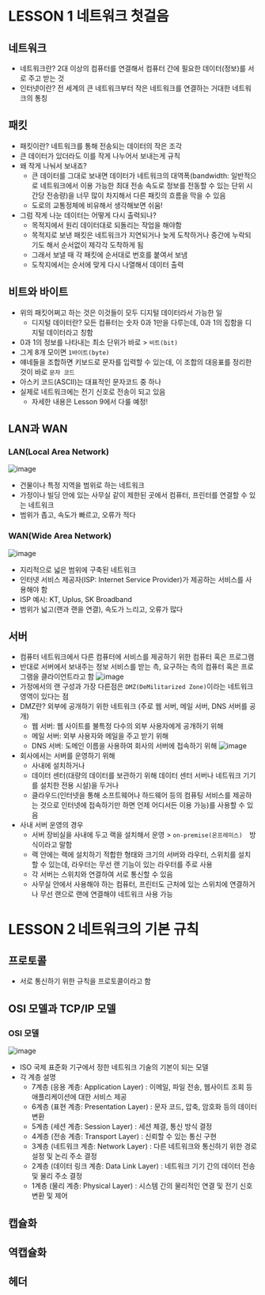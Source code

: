 # LESSON 1 네트워크 첫걸음

## 네트워크
- 네트워크란? 2대 이상의 컴퓨터를 연결해서 컴퓨터 간에 필요한 데이터(정보)를 서로 주고 받는 것
- 인터넷이란? 전 세계의 큰 네트워크부터 작은 네트워크를 연결하는 거대한 네트워크의 통칭

## 패킷
- 패킷이란? 네트워크를 통해 전송되는 데이터의 작은 조각
- 큰 데이터가 있더라도 이를 작게 나누어서 보내는게 규칙
- 왜 작게 나눠서 보내죠? 
  - 큰 데이터를 그대로 보내면 데이터가 네트워크의 대역폭(bandwidth: 일반적으로 네트워크에서 이용 가능한 최대 전송 속도로 정보를 전동할 수 있는 단위 시간당 전송량)을 너무 많이 차지해서 다른 패킷의 흐름을 막을 수 있음
  - 도로의 교통정체에 비유해서 생각해보면 쉬움!
- 그럼 작게 나눈 데이터는 어떻게 다시 출력되나? 
  - 목적지에서 원리 데이터대로 되돌리는 작업을 해야함
  - 목적지로 보낸 패킷은 네트워크가 지연되거나 늦게 도착하거나 중간에 누락되기도 해서 순서없이 제각각 도착하게 됨
  - 그래서 보낼 때 각 패킷에 순서대로 번호를 붙여서 보냄
  - 도착지에서는 순서에 맞게 다시 나열해서 데이터 출력

## 비트와 바이트
- 위의 패킷어쩌고 하는 것은 이것들이 모두 디지털 데이터라서 가능한 일
  - 디지털 데이터란? 모든 컴퓨터는 숫자 0과 1만을 다루는데, 0과 1의 집함을 디지털 데이터라고 칭함
- 0과 1의 정보를 나타내는 최소 단위가 바로 > `비트(bit)`
- 그게 8개 모이면 `1바이트(byte)`
- 얘네들을 조합하면 키보드로 문자를 입력할 수 있는데, 이 조합의 대응표를 정리한 것이 바로 `문자 코드`
- 아스키 코드(ASCII)는 대표적인 문자코드 중 하나
- 실제로 네트워크에는 전기 신호로 전송이 되고 있음 
  - 자세한 내용은 Lesson 9에서 다룰 예정!

## LAN과 WAN
### LAN(Local Area Network)
![image](https://user-images.githubusercontent.com/87118337/147478600-e0ec0966-b6ff-45fd-8239-ab49e324f9b0.png)
- 건물이나 특정 지역을 범위로 하는 네트워크
- 가정이나 빌딩 안에 있는 사무실 같이 제한된 곳에서 컴퓨터, 프린터를 연결할 수 있는 네트워크
- 범위가 좁고, 속도가 빠르고, 오류가 적다

### WAN(Wide Area Network)
![image](https://user-images.githubusercontent.com/87118337/147478686-66f7075a-0827-47e8-a39d-7d56df9e70cc.png)
- 지리적으로 넓은 범위에 구축된 네트워크
- 인터넷 서비스 제공자(ISP: Internet Service Provider)가 제공하는 서비스를 사용해야 함
- ISP 예시: KT, Uplus, SK Broadband
- 범위가 넓고(랜과 랜을 연결), 속도가 느리고, 오류가 많다

## 서버
- 컴퓨터 네트워크에서 다른 컴퓨터에 서비스를 제공하기 위한 컴퓨터 혹은 프로그램
- 반대로 서버에서 보내주는 정보 서비스를 받는 측, 요구하는 측의 컴퓨터 혹은 프로그램을 클라이언트라고 함
![image](https://user-images.githubusercontent.com/87118337/147479724-e09ea198-1428-4f55-91b7-0524b9e790b6.png)
- 가정에서의 랜 구성과 가장 다른점은 `DMZ(DeMilitarized Zone)`이라는 네트워크 영역이 있다는 점
- DMZ란? 외부에 공개하기 위한 네트워크 (주로 웹 서버, 메일 서버, DNS 서버를 공개)
  - 웹 서버: 웹 사이트를 불특정 다수의 외부 사용자에게 공개하기 위해
  - 메일 서버: 외부 사용자와 메일을 주고 받기 위해
  - DNS 서버: 도메인 이름을 사용하여 회사의 서버에 접속하기 위해
![image](https://user-images.githubusercontent.com/87118337/147480014-33e8eaa4-b295-49b4-956e-8403867e772d.png)
- 회사에서는 서버를 운영하기 위해
  - 사내에 설치하거나
  - 데이터 센터(대량의 데이터를 보관하기 위해 데이터 센터 서버나 네트워크 기기를 설치한 전용 시설)을 두거나
  - 클라우드(인터넷을 통해 소프트웨어나 하드웨어 등의 컴퓨팅 서비스를 제공하는 것으로 인터넷에 접속하기만 하면 언제 어디서든 이용 가능)를 사용할 수 있음
- 사내 서버 운영의 경우
  - 서버 장비실을 사내에 두고 랙을 설치해서 운영 > `on-premise(온프레미스)`　방식이라고 말함
  - 랙 안에는 랙에 설치하기 적합한 형태와 크기의 서버와 라우터, 스위치를 설치 할 수 있는데, 라우터는 무선 랜 기능이 있는 라우터를 주로 사용
  - 각 서버는 스위치와 연결하여 서로 통신할 수 있음
  - 사무실 안에서 사용해야 하는 컴퓨터, 프린터도 근처에 있는 스위치에 연결하거나 무선 랜으로 랜에 연결해야 네트워크 사용 가능

# LESSON２네트워크의 기본 규칙

## 프로토콜
- 서로 통신하기 위한 규칙을 프로토콜이라고 함

## OSI 모델과 TCP/IP 모델

### OSI 모델 
![image](https://user-images.githubusercontent.com/87118337/147482048-457b4915-c896-4599-827f-62e516531a5b.png)
- ISO 국제 표준화 기구에서 정한 네트워크 기술의 기본이 되는 모델
- 각 계층 설명
  - 7계층 (응용 계층: Application Layer) : 이메일, 파일 전송, 웹사이트 조회 등 애플리케이션에 대한 서비스 제공
  - 6계층 (표현 계층: Presentation Layer) : 문자 코드, 압축, 암호화 등의 데이터 변환
  - 5계층 (세션 계층: Session Layer) : 세션 체결, 통신 방식 결정
  - 4계층 (전송 계층: Transport Layer) : 신뢰할 수 있는 통신 구현
  - 3계층 (네트워크 계층: Network Layer) : 다른 네트워크와 통신하기 위한 경로 설정 및 논리 주소 결정
  - 2계층 (데이터 링크 계층: Data Link Layer) : 네트워크 기기 간의 데이터 전송 및 물리 주소 결정
  - 1계층 (물리 계층: Physical Layer) : 시스템 간의 물리적인 연결 및 전기 신호 변환 및 제어

## 캡슐화

## 역캡슐화

## 헤더
